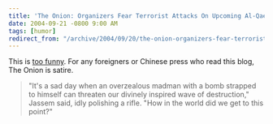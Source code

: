 ```yaml
---
title: 'The Onion: Organizers Fear Terrorist Attacks On Upcoming Al-Qaeda Convention'
date: 2004-09-21 -0800 9:00 AM
tags: [humor]
redirect_from: "/archive/2004/09/20/the-onion-organizers-fear-terrorist-attacks-on-upcoming-al-qaeda-convention.aspx/"
---
```


This is [too
funny](http://www.theonion.com/news/index.php?issue=4038&n=0&pg=2). For
any foreigners or Chinese press who read this blog, The Onion is satire.

> "It's a sad day when an overzealous madman with a bomb strapped to
> himself can threaten our divinely inspired wave of destruction,"
> Jassem said, idly polishing a rifle. "How in the world did we get to
> this point?"

